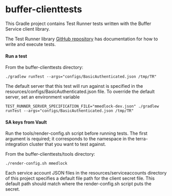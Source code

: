# buffer-clienttests
This Gradle project contains Test Runner tests written with the Buffer Service client library.

The Test Runner library [GitHub repository](https://github.com/DataBiosphere/terra-test-runner) has documentation for
how to write and execute tests.

#### Run a test
From the buffer-clienttests directory:
```
./gradlew runTest --args="configs/BasicAuthenticated.json /tmp/TR"
```

The default server that this test will run against is specified in the resources/configs/BasicAuthenticated.json file.
To override the default server, set an environment variable
```
TEST_RUNNER_SERVER_SPECIFICATION_FILE="mmedlock-dev.json" ./gradlew  runTest --args="configs/BasicAuthenticated.json /tmp/TR"
```

#### SA keys from Vault
Run the tools/render-config.sh script before running tests. The first argument is required; it corresponds to the 
namespace in the terra-integration cluster that you want to test against.

From the buffer-clienttests/tools directory:
```
./render-config.sh mmedlock
```

Each service account JSON files in the resources/serviceaccounts directory of this project specifies a default file
path for the client secret file. This default path should match where the render-config.sh script puts the secret.
